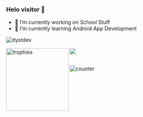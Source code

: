 ### Helo visitor 👋

- 🔭 I’m currently working on School Stuff 
- 🌱 I’m currently learning Android App Development

<p align="left"> <img src="https://github-profile-trophy.vercel.app/?username=dystdev&theme=onedark&margin-w=15&margin-h=15&column=7" alt="dystdev"/> </p>

<div>
<img height="170" align="left" src="https://github-readme-stats.vercel.app/api?username=dystdev&count_private=true&include_all_commits=true&theme=onedark" alt="trophies" />
<img src="https://github-readme-stats.vercel.app/api/top-langs/?username=dystdev&layout=compact&theme=onedark&langs_count=15" />
</div>

<br />



<p align="left"> <img src="https://komarev.com/ghpvc/?username=dystdev&label=Profile%20views&color=0e75b6&style=flat" alt="counter" /> </p>



<!--
**DystDev/DystDev** is a ✨ _special_ ✨ repository because its `README.md` (this file) appears on your GitHub profile.

Here are some ideas to get you started:

- 🔭 I’m currently working on ...
- 🌱 I’m currently learning ...
- 👯 I’m looking to collaborate on ...
- 🤔 I’m looking for help with ...
- 💬 Ask me about ...
- 📫 How to reach me: ...
- 😄 Pronouns: ...
- ⚡ Fun fact: ...
-->

